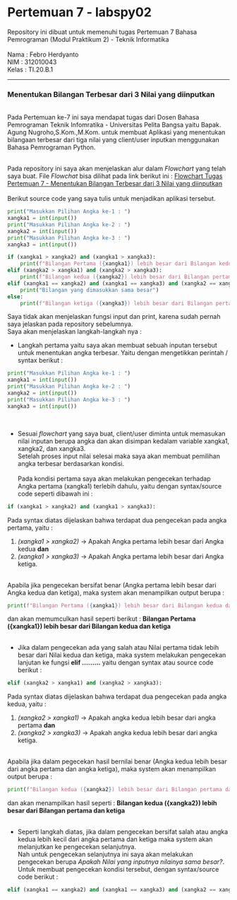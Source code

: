 # Pertemuan 7 - labspy02
Repository ini dibuat untuk memenuhi tugas Pertemuan 7 Bahasa Pemrograman (Modul Praktikum 2) - Teknik Informatika<br><br>
Nama : Febro Herdyanto<br>
NIM : 312010043<br>
Kelas : TI.20.B.1<br>
<hr>


### Menentukan Bilangan Terbesar dari 3 Nilai yang diinputkan

<br>
Pada Pertemuan ke-7 ini saya mendapat tugas dari Dosen Bahasa Pemrograman Teknik Infomratika - Universitas Pelita Bangsa yaitu Bapak. Agung Nugroho,S.Kom.,M.Kom. untuk membuat Aplikasi yang menentukan bilangaan terbesar dari tiga nilai yang client/user inputkan menggunakan Bahasa Pemrograman Python.<br><br>


Pada repository ini saya akan menjelaskan alur dalam *Flowchart* yang telah saya buat. File *Flowchat* bisa dilihat pada link berikut ini : [Flowchart Tugas Pertemuan 7 - Menentukan Bilangan Terbesar dari 3 Nilai yang diinputkan](Flowchart_Febro_Herdyanto_312010043.pdf) 
<br><br> 
Berikut source code yang saya tulis untuk menjadikan aplikasi tersebut.

``` python
print("Masukkan Pilihan Angka ke-1 : ")
xangka1 = int(input())
print("Masukkan Pilihan Angka ke-2 : ")
xangka2 = int(input())
print("Masukkan Pilihan Angka ke-3 : ")
xangka3 = int(input())

if (xangka1 > xangka2) and (xangka1 > xangka3):
    print(f"Bilangan Pertama ({xangka1}) lebih besar dari Bilangan kedua dan ketiga")
elif (xangka2 > xangka1) and (xangka2 > xangka3):
    print(f"Bilangan kedua ({xangka2}) lebih besar dari Bilangan pertama dan ketiga")
elif (xangka1 == xangka2) and (xangka1 == xangka3) and (xangka2 == xangka3):
    print("Bilangan yang dimasukkan sama besar")
else:
    print(f"Bilangan ketiga ({xangka3}) lebih besar dari Bilangan pertama dan kedua")
```

Saya tidak akan menjelaskan fungsi input dan print, karena sudah pernah saya jelaskan pada repository sebelumnya.<br>
Saya akan menjelaskan langkah-langkah nya :<br>

* Langkah pertama yaitu saya akan membuat sebuah inputan tersebut untuk menentukan angka terbesar. Yaitu dengan mengetikkan perintah / syntax berikut :<br>
``` python
print("Masukkan Pilihan Angka ke-1 : ")
xangka1 = int(input())
print("Masukkan Pilihan Angka ke-2 : ")
xangka2 = int(input())
print("Masukkan Pilihan Angka ke-3 : ")
xangka3 = int(input())
```
<br>

* Sesuai *flowchart* yang saya buat, client/user diminta untuk memasukan nilai inputan berupa angka dan akan disimpan kedalam variable xangka1, xangka2, dan xangka3. <br> 
Setelah proses input nilai selesai maka saya akan membuat pemilihan angka terbesar berdasarkan kondisi.<br>
<br> Pada kondisi pertama saya akan melakukan pengecekan terhadap Angka pertama (xangka1) terlebih dahulu, yaitu dengan syntax/source code seperti dibawah ini :<br>
``` python
if (xangka1 > xangka2) and (xangka1 > xangka3):
```
Pada syntax diatas dijelaskan bahwa terdapat dua pengecekan pada angka pertama, yaitu :<br>
   1. *(xangka1 > xangka2)* -> Apakah Angka pertama lebih besar dari Angka kedua **dan**
   2. *(xangka1 > xangka3)* -> Apakah Angka pertama lebih besar dari Angka ketiga.
<br>
Apabila jika pengecekan bersifat benar (Angka pertama lebih besar dari Angka kedua dan ketiga), maka system akan menampilkan output berupa :<br>

``` python
print(f"Bilangan Pertama ({xangka1}) lebih besar dari Bilangan kedua dan ketiga")
```

dan akan memumculkan hasil seperti berikut : **Bilangan Pertama ({xangka1}) lebih besar dari Bilangan kedua dan ketiga**<br>
<br>

* Jika dalam pengecekan ada yang salah atau Nilai pertama tidak lebih besar dari Nilai kedua dan ketiga, maka system melakukan pengecekan lanjutan ke fungsi **elif .........** yaitu dengan syntax atau source code berikut : <br>

``` python
elif (xangka2 > xangka1) and (xangka2 > xangka3):
```
Pada syntax diatas dijelaskan bahwa terdapat dua pengecekan pada angka kedua, yaitu : <br>
   1. *(xangka2 > xangka1)* -> Apakah angka kedua lebih besar dari angka pertama **dan**
   2. *(xangka2 > xangka3)* -> Apakah angka kedua lebih besar dari angka ketiga.
<br>
Apabila jika dalam pegecekan hasil bernilai benar (Angka kedua lebih besar dari angka pertama dan angka ketiga), maka system akan menampilkan output berupa :<br>

``` python
print(f"Bilangan kedua ({xangka2}) lebih besar dari Bilangan pertama dan ketiga")
```
dan akan menampilkan hasil seperti : **Bilangan kedua ({xangka2}) lebih besar dari Bilangan pertama dan ketiga**<br>
<br>

* Seperti langkah diatas, jika dalam pengecekan bersifat salah atau angka kedua lebih kecil dari angka pertama dan ketiga maka system akan melanjutkan ke pengecekan selanjutnya.<br>
Nah untuk pengecekan selanjutnya ini saya akan melakukan pengecekan berupa *Apakah Nilai yang inputnya nilainya sama besar?*.<br>
Untuk membuat pengecekan kondisi tersebut, dengan syntax/source code berikut :<br>
``` python
elif (xangka1 == xangka2) and (xangka1 == xangka3) and (xangka2 == xangka3):
```


